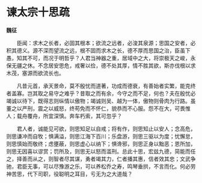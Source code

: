 # 谏太宗十思疏

**魏征**

　　臣闻：求木之长者，必固其根本；欲流之远者，必浚其泉源；思国之安者，必积其德义。源不深而望流之远，根不固而求木之长，德不厚而思国之治，臣虽下愚，知其不可，而况于明哲乎？人君当神器之重，居域中之大，将崇极天之峻，永保无疆之休。不念居安思危，戒奢以俭，德不处其厚，情不胜其欲，斯亦伐根以求木茂，塞源而欲流长也。

　　凡昔元首，承天景命，莫不殷忧而道著，功成而德衰，有善始者实繁，能克终者盖寡。岂其取之易守之难乎？昔取之而有余，今守之而不足，何也？夫在殷忧必竭诚以待下，既得志则纵情以傲物；竭诚则吴、越为一体，傲物则骨肉为行路。虽董之以严刑，震之以威怒，终苟免而不怀仁，貌恭而不心服。怨不在大，可畏惟人；载舟覆舟，所宜深慎。奔车朽索，其可忽乎？

　　君人者，诚能见可欲，则思知足以自戒；将有作，则思知止以安人；念高危，则思谦冲而自牧；惧满溢，则思江海下百川；乐盘游，则思三驱以为度；忧懈怠，则思慎始而敬终；虑壅蔽，则思虚心以纳下；惧谗邪，则思正身以黜恶；恩所加，则思无因喜以谬赏；罚所及，则思无以怒而滥刑。总此十思，宏兹九德，简能而任之，择善而从之，则智者尽其谋，勇者竭其力，仁者播其惠，信者效其忠；文武争驰，君臣无事，可以尽豫游之乐，可以养松乔之寿，鸣琴垂拱，不言而化。何必劳神苦思，代下司职，役聪明之耳目，亏无为之大道哉？